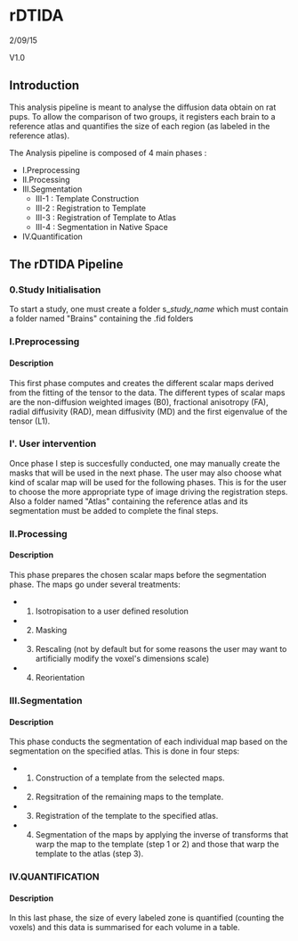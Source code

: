 # rDTIDA

2/09/15

V1.0

## Introduction

This analysis pipeline is meant to analyse the diffusion data obtain on rat pups.
To allow the comparison of two groups, it registers each brain to a reference atlas and quantifies the size of each region (as labeled in the reference atlas).

The Analysis pipeline is composed of 4 main phases :
* I.Preprocessing
* II.Processing
* III.Segmentation
	* III-1 : Template Construction
	* III-2 : Registration to Template
	* III-3 : Registration of Template to Atlas
	* III-4 : Segmentation in Native Space
* IV.Quantification

## The rDTIDA Pipeline

### 0.Study Initialisation
To start a study, one must create a folder s_*study_name* which must contain a folder named "Brains" containing the .fid folders

### I.Preprocessing

#### Description
This first phase computes and creates the different scalar maps derived from the fitting of the tensor to the data.
The different types of scalar maps are the non-diffusion weighted images (B0), fractional anisotropy (FA), radial diffusivity (RAD), mean diffusivity (MD) and the first eigenvalue of the tensor (L1).

### I'. User intervention
Once phase I step is succesfully conducted, one may manually create the masks that will be used in the next phase.
The user may also choose what kind of scalar map will be used for the following phases. This is for the user to choose the more appropriate type of image driving the registration steps.
Also a folder named "Atlas" containing the reference atlas and its segmentation must be added to complete the final steps.

### II.Processing

#### Description
This phase prepares the chosen scalar maps before the segmentation phase. The maps go under several treatments:
* 1. Isotropisation to a user defined resolution
* 2. Masking
* 3. Rescaling (not by default but for some reasons the user may want to artificially modify the voxel's dimensions scale)
* 4. Reorientation


### III.Segmentation

#### Description
This phase conducts the segmentation of each individual map based on the segmentation on the specified atlas. This is done in four steps:
* 1. Construction of a template from the selected maps.
* 2. Regsitration of the remaining maps to the template.
* 3. Registration of the template to the specified atlas.
* 4. Segmentation of the maps by applying the inverse of transforms that warp the map to the template (step 1 or 2) and those that warp the template to the atlas (step 3).



### IV.QUANTIFICATION

#### Description
In this last phase, the size of every labeled zone is quantified (counting the voxels) and this data is summarised for each volume in a table.
